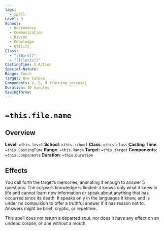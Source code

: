 ```yaml
---
tags:
  - Spell
Level: 3
School:
  - Necromancy
  - Communication
  - Divine
  - Knowledge
  - Utility
Class:
  - "[[Bard]]"
  - "[[Cleric]]"
CastingTime: 1 Action
Special-Nature: 
Range: Touch
Target: One Corpse
Components: V, S, M (burning incense)
Duration: 10 minutes
SavingThrow:
---
```

# `=this.file.name`

## Overview
**Level**: `=this.level`
**School**: `=this.school`
**Class**: `=this.class`
**Casting Time**: `=this.CastingTime`
**Range**: `=this.Range`
**Target**: `=this.target`
**Components**: `=this.Components`
**Duration**: `=this.Duration`

## Effects
You call forth the target’s memories, animating it enough to answer 5 questions. The corpse’s knowledge is limited: it knows only what it knew in life and cannot learn new information or speak about anything that has occurred since its death. It speaks only in the languages it knew, and is under no compulsion to offer a truthful answer if it has reason not to. Answers might be brief, cryptic, or repetitive.

This spell does not return a departed soul, nor does it have any effect on an undead corpse, or one without a mouth.
